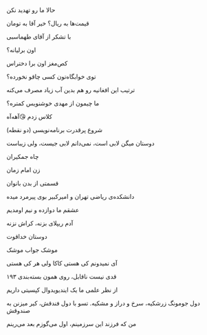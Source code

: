 حالا ما رو تهدید نکن

قیمت‌ها به ریال؟ خیر آقا به تومان

با تشکر از آقای طهماسبی

اون برلیانه؟

کص‌مغز اون برا دختراس

توی خوابگاه‌تون کسی چاقو نخورده؟

ترتیب این افغانیه رو هم بدین آب زیاد مصرف می‌کنه

ما چیمون از مهدی خوشنویس کمتره؟

کلاس زدم 😘آهه‌آه

شروع پرقدرت برنامه‌نویسی (دو نقطه)

دوستان میگن لابی است، نمی‌دانم لابی جیست، ولی زیباست

چاه جمکیران

زن امام زمان

قسمتی از بدن بانوان

دانشکده‌ی ریاضی تهران و امیرکبیر بوی پیرمرد میده

عشقم ما دوازده و نیم اومدیم

آدم ریپلای بزنه، کراش نزنه

دوستان خداقوت

موشک جواب موشک

آی نمیدونم کی هستی کاکا ولی هر کی هستی

قدی نیست ناقابل، روی همون بسته‌بندی ۱۹۳

از نظر علمی ما یک ایندیویدوال کپسیتی داریم

دول جومونگ زرشکیه، سرخ و دراز و مشکیه. تسو با دول فندقش، کیر میزنن به صندوقش

من که فرزند این سرزمینم، اول می‌گوزم بعد می‌رینم